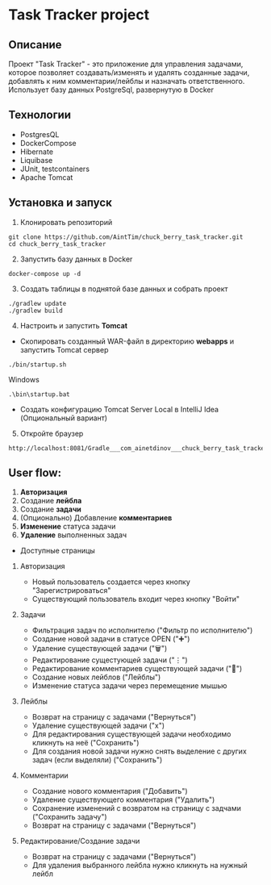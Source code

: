 # Task Tracker project

## Описание
Проект "Task Tracker" - это приложение для управления задачами, которое позволяет создавать/изменять и удалять созданные задачи, добавлять к ним комментарии/лейблы и назначать ответственного. 
Использует базу данных PostgreSql, развернутую в Docker

## Технологии
- PostgresQL
- DockerCompose
- Hibernate
- Liquibase
- JUnit, testcontainers
- Apache Tomcat

## Установка и запуск
1. Клонировать репозиторий
```
git clone https://github.com/AintTim/chuck_berry_task_tracker.git
cd chuck_berry_task_tracker
```
2. Запустить базу данных в Docker
```
docker-compose up -d
```
3. Создать таблицы в поднятой базе данных и собрать проект
```
./gradlew update
./gradlew build
```
4. Настроить и запустить **Tomcat**
- Скопировать созданный WAR-файл в директорию **webapps** и запустить Tomcat сервер
```
./bin/startup.sh 
```
Windows
```
.\bin\startup.bat
```
- Создать конфигурацию Tomcat Server Local в IntelliJ Idea (Опциональный вариант)
5. Откройте браузер
```
http://localhost:8081/Gradle___com_ainetdinov___chuck_berry_task_tracker_1_0_war/
```

## User flow:
1. **Авторизация**
2. Создание **лейбла**
3. Создание **задачи**
4. (Опционально) Добавление **комментариев**
5. **Изменение** статуса задачи
6. **Удаление** выполненных задач

- Доступные страницы
1. Авторизация
   - Новый пользователь создается через кнопку "Зарегистрироваться"
   - Существующий пользователь входит через кнопку "Войти"

2. Задачи
   - Фильтрация задач по исполнителю ("Фильтр по исполнителю")
   - Создание новой задачи в статусе OPEN ("➕")
   - Удаление существующей задачи ("🗑️")
   - Редактирование сущестующей задачи ("⋮")
   - Редактирование комментариев существующей задачи ("💬")
   - Создание новых лейблов ("Лейблы")
   - Изменение статуса задачи через перемещение мышью

 3. Лейблы
    - Возврат на страницу с задачами ("Вернуться")
    - Удаление существующей задачи ("х")
    - Для редактирования существующей задачи необходимо кликнуть на неё ("Сохранить")
    - Для создания новой задачи нужно снять выделение с других задач (если выделяли) ("Сохранить")

  4. Комментарии
     - Создание нового комментария ("Добавить")
     - Удаление существующего комментария ("Удалить")
     - Сохранение изменений с возвратом на страницу с задчами ("Сохранить задачу")
     - Возврат на страницу с задачами ("Вернуться")

   5. Редактирование/Создание задачи
      - Возврат на страницу с задачами ("Вернуться")
      - Для удаления выбранного лейбла нужно кликнуть на нужный лейбл
   
